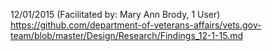 
12/01/2015 (Facilitated by: Mary Ann Brody, 1 User)
https://github.com/department-of-veterans-affairs/vets.gov-team/blob/master/Design/Research/Findings_12-1-15.md
